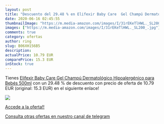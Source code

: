 ```yaml
---
layout: post
title: "Descuento del 29.48 % en Elifexir Baby Care  Gel Champú Dermatoló"
date: 2020-06-16 02:45:55
thumbnailImage: "https://m.media-amazon.com/images/I/31rEKeTlHWL._SL200_.jpg"
images: ["https://m.media-amazon.com/images/I/31rEKeTlHWL._SL200_.jpg"]
comments: true
category: ofertas
author: ring
slug: B06XH156B5
description:
actualPrice: 10.79 EUR
comparePrice: 15.3 EUR
inStock: true
---
```


Tienes [Elifexir Baby Care Gel Champú Dermatológico Hipoalergénico para Bebés 500ml](https://www.amazon.com/dp/B06XH156B5/?tag=redken08-20) con un 29.48 % de descuento con precio de oferta de 10.79 EUR (original: 15.3 EUR) en el siguiente enlace!

[![](https://m.media-amazon.com/images/I/31rEKeTlHWL._SL200_.jpg)](https://www.amazon.com/dp/B06XH156B5/?tag=redken08-20)

[Accede a la oferta!!](https://www.amazon.com/dp/B06XH156B5/?tag=redken08-20)

[Consulta otras ofertas en nuestro canal de telegram](https://t.me/s/ofertas25)
